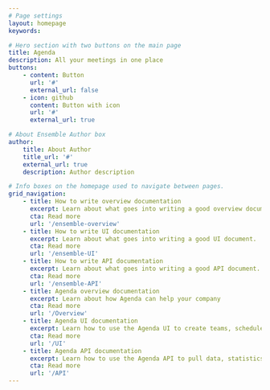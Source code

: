 ```yaml
---
# Page settings
layout: homepage
keywords:

# Hero section with two buttons on the main page
title: Agenda
description: All your meetings in one place
buttons:
    - content: Button
      url: '#'
      external_url: false
    - icon: github
      content: Button with icon
      url: '#'
      external_url: true

# About Ensemble Author box
author:
    title: About Author
    title_url: '#'
    external_url: true
    description: Author description

# Info boxes on the homepage used to navigate between pages.
grid_navigation:
    - title: How to write overview documentation
      excerpt: Learn about what goes into writing a good overview document.
      cta: Read more
      url: '/ensemble-overview'
    - title: How to write UI documentation
      excerpt: Learn about what goes into writing a good UI document.
      cta: Read more
      url: '/ensemble-UI'
    - title: How to write API documentation
      excerpt: Learn about what goes into writing a good API document.
      cta: Read more
      url: '/ensemble-API'
    - title: Agenda overview documentation
      excerpt: Learn about how Agenda can help your company
      cta: Read more
      url: '/Overview'
    - title: Agenda UI documentation
      excerpt: Learn how to use the Agenda UI to create teams, schedule meetings, and more.
      cta: Read more
      url: '/UI'
    - title: Agenda API documentation
      excerpt: Learn how to use the Agenda API to pull data, statistics, generate XML files, and more.
      cta: Read more
      url: '/API'
---
```

